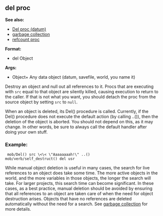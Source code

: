 ## del proc
**See also:**
+   [Del proc (datum)](/ref/datum/proc/Del.md) 
+   [garbage collection](/ref/DM/garbage.md) 
+   [refcount proc](/ref/proc/refcount.md) 
<!-- -->
**Format:**
+   del Object
<!-- -->
**Args:**
+   Object+ Any data object (datum, savefile, world, you name it)


Destroy an object and null out all references to it. Procs that
are executing with `src` equal to that object are silently killed,
causing execution to return to the caller. If that is not what you want,
you should detach the proc from the source object by setting `src` to
`null`. 

When an object is deleted, its Del() procedure is
called. Currently, if the Del() procedure does not execute the default
action (by calling ..()), then the deletion of the object is aborted.
You should not depend on this, as it may change. In other words, be sure
to always call the default handler after doing your own stuff.
### Example:

```
 mob/Del() src \<\< \"Aaaaaaaah!\" ..()
mob/verb/self_destruct() del usr 
```
 

While manual object
deletion is useful in many cases, the search for live references to an
object does take some time. The more active objects in the world, and
the more variables in those objects, the longer the search will take.
For larger projects, this search time can become significant. In these
cases, as a best practice, manual deletion should be avoided by ensuring
that all references to an object are taken care of when the need for
object destruction arises. Objects that have no references are deleted
automatically without the need for a search. See [garbage
collection](/ref/DM/garbage.md) for more details.